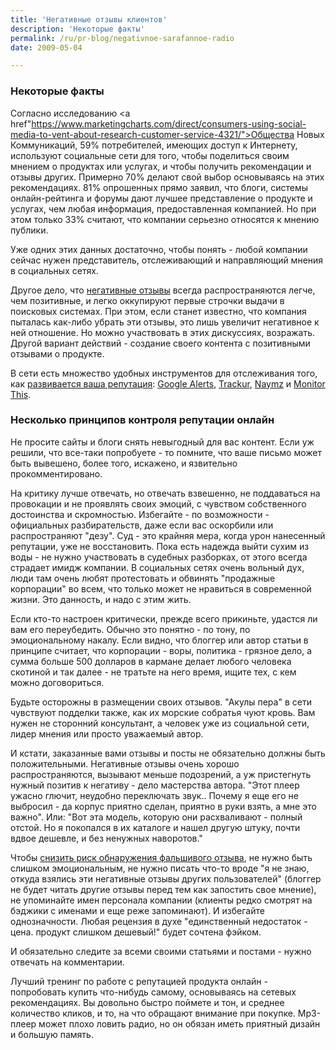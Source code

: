 ```yaml
---
title: 'Негативные отзывы клиентов'
description: 'Некоторые факты'
permalink: /ru/pr-blog/negativnoe-sarafannoe-radio
date: 2009-05-04

---
```


<h3>Некоторые факты</h3>

Согласно исследованию <a href"https://www.marketingcharts.com/direct/consumers-using-social-media-to-vent-about-research-customer-service-4321/">Общества Новых Коммуникаций</a>, 59% потребителей, имеющих доступ к Интернету, используют социальные сети для того, чтобы поделиться своим мнением о продуктах или услугах, и чтобы получить рекомендации и отзывы других. Примерно 70% делают свой выбор основываясь на этих рекомендациях. 81% опрошенных прямо заявил, что блоги, системы онлайн-рейтинга и форумы дают лучшее представление о продукте и услугах, чем любая информация, предоставленная компанией. Но при этом только 33% считают, что компании серьезно относятся к мнению публики.

Уже одних этих данных достаточно, чтобы понять - любой компании сейчас нужен представитель, отслеживающий и направляющий мнения в социальных сетях.

Другое дело, что <a href="https://www.getelastic.com/reputation-management-damage-control/">негативные отзывы</a> всегда распространяются легче, чем позитивные, и легко оккупируют первые строчки выдачи в поисковых системах. При этом, если станет известно, что компания пыталась как-либо убрать эти отзывы, это лишь увеличит негативное к ней отношение. Но можно участвовать в этих дискуссиях, возражать.  Другой вариант действий - создание своего контента с позитивными отзывами о продукте.

В сети есть множество удобных инструментов для отслеживания того, как <a href="https://www.readwriteweb.com/archives/how_to_manage_your_online_reputation.php">развивается ваша репутация</a>:  <a href="https://www.google.com/alerts">Google Alerts</a>, <a href="https://www.trackur.com/">Trackur</a>, <a href="https://www.naymz.com/">Naymz</a> и <a href="https://alp-uckan.net/free/monitorthis/">Monitor This</a>.

<h3>Несколько принципов контроля репутации онлайн</h3>

Не просите сайты и блоги снять невыгодный для вас контент. Если уж решили, что все-таки попробуете - то помните, что ваше письмо может быть вывешено, более того, искажено, и язвительно прокомментировано.

На критику лучше отвечать, но отвечать взвешенно, не поддаваться на провокации и не проявлять своих эмоций, с чувством собственного достоинства и скромностью. Избегайте  - по возможности - официальных разбирательств, даже если вас оскорбили или распространяют "дезу". Суд - это крайняя мера, когда урон нанесенный репутации, уже не восстановить. Пока есть надежда выйти сухим из воды - не нужно участвовать в судебных разборках, от этого всегда страдает имидж компании. В социальных сетях очень вольный дух, люди там очень любят протестовать и обвинять "продажные корпорации" во всем, что только может не нравиться в современной жизни. Это данность, и надо с этим жить.

Если кто-то настроен критически, прежде всего прикиньте, удастся ли вам его переубедить. Обычно это понятно - по тону, по эмоциональному накалу. Если видно, что блоггер или автор статьи в принципе считает, что корпорации -  воры, политика - грязное дело, а сумма больше 500 долларов в кармане делает любого человека скотиной и так далее -  не тратьте на него время, ищите тех, с кем можно договориться.

Будьте осторожны в размещении своих отзывов. "Акулы пера" в сети чувствуют подделки также, как их морские собратья чуют кровь. Вам нужен не сторонний консультант, а человек уже из социальной сети, лидер мнения или просто уважаемый автор.

И кстати, заказанные вами отзывы и посты не обязательно должны быть положительными. Негативные отзывы очень хорошо распространяются, вызывают меньше подозрений, а уж пристегнуть нужный позитив к негативу - дело мастерства автора. "Этот плеер ужасно глючит, неудобно переключать звук.. Почему я еще его не выбросил - да корпус приятно сделан, приятно в руки взять, а мне это важно". Или: "Вот эта модель, которую они расхваливают - полный отстой. Но я покопался в их каталоге и нашел другую штуку, почти вдвое дешевле, и без ненужных наворотов."

Чтобы <a href="https://tropicalseo.com/2007/everything-you-need-to-know-about-fro-fake-review-optimization/">снизить риск обнаружения фальшивого отзыва</a>,  не нужно быть слишком эмоциональным, не нужно писать что-то вроде "я не знаю, откуда взялись эти негативные отзывы других пользователей" (блоггер не будет читать другие отзывы перед тем как запостить свое мнение), не упоминайте имен персонала компании (клиенты редко смотрят на бэджики с именами и еще реже запоминают). И избегайте однозначности. Любая рецензия в духе "единственный недостаток - цена. продукт слишком дешевый!" будет сочтена фэйком.

И обязательно следите за всеми своими статьями и постами - нужно отвечать на комментарии.

Лучший тренинг по работе с репутацией продукта онлайн - попробовать купить что-нибудь самому, основываясь на сетевых рекомендациях. Вы довольно быстро поймете и тон, и среднее количество кликов, и то, на что обращают внимание при покупке. Mp3- плеер может плохо ловить радио, но он обязан иметь приятный дизайн и большую память.

